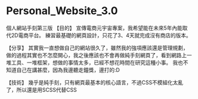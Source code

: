 # Personal_Website_3.0
 個人網站手刻第三版
【目的】
宣傳電商元宇宙專案，我希望能在未來5年內能取代2D電商平台。
練習最基礎的網頁設計，只花了3、4天就完成沒有商店的版本。

【分享】
其實我一直想做自己的網站很久了，雖然我的強項應該還是管理規劃，做的過程其實也不怎麼開心，我之後應該也不會再做純手刻網頁了，看到網路上一堆工具、一堆框架，想做的事情太多，已經不想花時間在研究這種小事。
我也不知道自己在講甚麼，因為我邊聽走鐘獎，邊打的:D

【技術】
幾乎是純手刻，只有網頁最基本的核心語言，不過CSS不模組化太亂了，所以還是用SCSS代替CSS